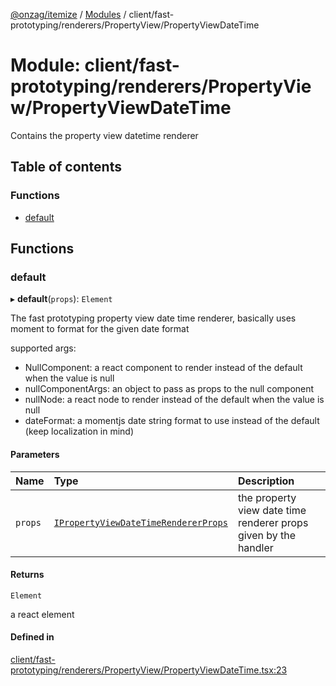 [@onzag/itemize](../README.md) / [Modules](../modules.md) / client/fast-prototyping/renderers/PropertyView/PropertyViewDateTime

# Module: client/fast-prototyping/renderers/PropertyView/PropertyViewDateTime

Contains the property view datetime renderer

## Table of contents

### Functions

- [default](client_fast_prototyping_renderers_PropertyView_PropertyViewDateTime.md#default)

## Functions

### default

▸ **default**(`props`): `Element`

The fast prototyping property view date time renderer, basically uses moment to format
for the given date format

supported args:
- NullComponent: a react component to render instead of the default when the value is null
- nullComponentArgs: an object to pass as props to the null component
- nullNode: a react node to render instead of the default when the value is null
- dateFormat: a momentjs date string format to use instead of the default (keep localization in mind)

#### Parameters

| Name | Type | Description |
| :------ | :------ | :------ |
| `props` | [`IPropertyViewDateTimeRendererProps`](../interfaces/client_internal_components_PropertyView_PropertyViewDateTime.IPropertyViewDateTimeRendererProps.md) | the property view date time renderer props given by the handler |

#### Returns

`Element`

a react element

#### Defined in

[client/fast-prototyping/renderers/PropertyView/PropertyViewDateTime.tsx:23](https://github.com/onzag/itemize/blob/f2db74a5/client/fast-prototyping/renderers/PropertyView/PropertyViewDateTime.tsx#L23)
